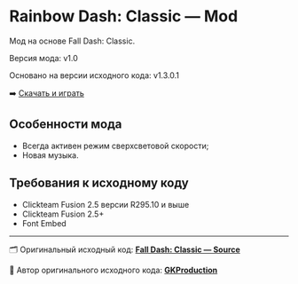 # Rainbow Dash: Classic — Mod
Мод на основе Fall Dash: Classic.

Версия мода: v1.0

Основано на версии исходного кода: v1.3.0.1

➡️ [Скачать и играть](https://github.com/VNGamesDev/Rainbow-Dash-Classic/releases)
## Особенности мода
- Всегда активен режим сверхсветовой скорости;
- Новая музыка.
## Требования к исходному коду
- Clickteam Fusion 2.5 версии R295.10 и выше
- Clickteam Fusion 2.5+
- Font Embed
---
🗂️ Оригинальный исходный код: [**Fall Dash: Classic — Source**](https://github.com/GKProduction/Fall-Dash-Classic)

👤 Автор оригинального исходного кода: [**GKProduction**](https://github.com/GKProduction)
